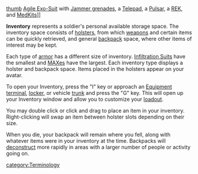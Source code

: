 [thumb](/image:Inventory.jpg "wikilink") [Agile
Exo-Suit](/Agile_Exo-Suit "wikilink") with [Jammer
grenades](/Jammer_grenade "wikilink"), a [Telepad](/Telepad "wikilink"), a
[Pulsar](/Pulsar "wikilink"), a [REK](/REK "wikilink"), and
[MedKits](/MedKit "wikilink")\]\]

**Inventory** represents a soldier's personal available storage space.
The inventory space consists of [holsters](/holster "wikilink"), from
which [weapons](/weapons "wikilink") and certain items can be quickly
retrieved, and general [backpack](/backpack "wikilink") space, where
other items of interest may be kept.

Each type of [armor](/Armor_Index "wikilink") has a different size of
inventory. [Infiltration Suits](/Infiltration_Suit "wikilink") have the
smallest and [MAXes](/MAX "wikilink") have the largest. Each inventory
type displays a holster and backpack space. Items placed in the holsters
appear on your avatar.

To open your Inventory, press the "I" key or approach an [Equipment
terminal](/Equipment_terminal "wikilink"), [locker](/lockers "wikilink"),
or vehicle [trunk](/trunk "wikilink") and press the "G" key. This will
open up your Inventory window and allow you to customize your
[loadout](/loadout "wikilink").

You may double click or click and drag to place an item in your
inventory. Right-clicking will swap an item between holster slots
depending on their size.

When you die, your backpack will remain where you fell, along with
whatever items were in your inventory at the time. Backpacks will
[deconstruct](/deconstruct "wikilink") more rapidly in areas with a
larger number of people or activity going on.

[category:Terminology](/category:Terminology "wikilink")
